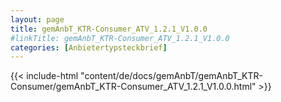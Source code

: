 ```yaml
---
layout: page
title: gemAnbT_KTR-Consumer_ATV_1.2.1_V1.0.0
#linkTitle: gemAnbT_KTR-Consumer_ATV_1.2.1_V1.0.0
categories: [Anbietertypsteckbrief]
---
```

{{< include-html "content/de/docs/gemAnbT/gemAnbT_KTR-Consumer/gemAnbT_KTR-Consumer_ATV_1.2.1_V1.0.0.html" >}}